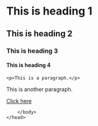 <!DOCTYPE html>
<html>
    <head>
        <body>
    <h1>This is heading 1</h1>
    <h2>This is heading 2</h2>
    <h3>This is heading 3</h3>
    <h4>This is heading 4</h4>


    <p>This is a paragraph.</p>
<p>This is another paragraph.</p>


<a href="https://www.w3schools.com"> Click here</a>



        </body>
    </head>
</html>
